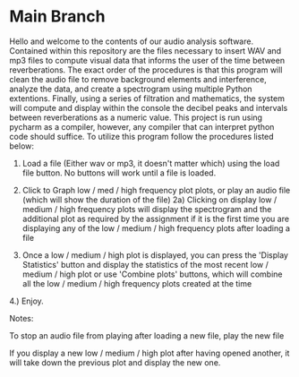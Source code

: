 # Main Branch

Hello and welcome to the contents of our audio analysis software.
Contained within this repository are the files necessary to insert WAV and mp3 files to compute visual data that informs the user of the time between reverberations. The exact order of the procedures is that this program will clean the audio file to remove background elements and interference, analyze the data, and create a spectrogram using multiple Python extentions. Finally, using a series of filtration and mathematics, the system will compute and display within the console the decibel peaks and intervals between reverberations as a numeric value. This project is run using pycharm as a compiler, however, any compiler that can interpret python code should suffice. To utilize this program follow the procedures listed below:


1) Load a file (Either wav or mp3, it doesn't matter which) using the load file button. No buttons will work until a file is loaded.
  
2) Click to Graph low / med / high frequency plot plots, or play an audio file (which will show the duration of the file)
   2a) Clicking on display low / medium / high frequency plots will display the spectrogram and the additional plot as required by the assignment
       if it is the first time you are displaying any of the low / medium / high frequency plots after loading a file
  
3) Once a low / medium / high plot is displayed, you can press the 'Display Statistics' button and display the statistics of the most recent low / medium / high plot or use 'Combine plots' buttons, which will combine all the low / medium / high frequency plots created at the time

4.) Enjoy.





Notes: 

To stop an audio file from playing after loading a new file, play the new file

If you display a new low / medium / high plot after having opened another, it will take down the previous plot and display the new one.
